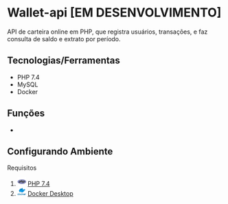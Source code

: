 # Wallet-api [EM DESENVOLVIMENTO]
API de carteira online em PHP, que registra usuários, transações, e faz consulta de saldo e extrato por período.

## Tecnologias/Ferramentas
- PHP 7.4
- MySQL
- Docker

## Funções
 - 

## Configurando Ambiente 
Requisitos
1. <code><img height="20" src="https://raw.githubusercontent.com/github/explore/80688e429a7d4ef2fca1e82350fe8e3517d3494d/topics/php/php.png"></code> [PHP 7.4](https://www.php.net/downloads.php)
2. <code><img height="20" src="https://raw.githubusercontent.com/github/explore/80688e429a7d4ef2fca1e82350fe8e3517d3494d/topics/docker/docker.png"></code> [Docker Desktop](https://www.docker.com/products/docker-desktop)
